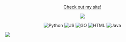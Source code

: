 
<p align="center"> <a href="https://aveygo.github.io">Check out my site!</a> </p>

<p align="center">
  <a href="https://github.com/Aveygo" >
      <img src="https://github-readme-stats.vercel.app/api?username=Aveygo&theme=github_dark">
  </a>
</p>

<p align="center">
  <img alt="Python" src="https://img.shields.io/badge/Python-3776AB?style=for-the-badge&logo=python&logoColor=white"/>
  <img alt="JS" src="https://img.shields.io/badge/JavaScript-323330?style=for-the-badge&logo=javascript&logoColor=F7DF1E"/>
  <img alt="GO" src="https://img.shields.io/badge/Go-00ADD8?style=for-the-badge&logo=go&logoColor=white"/>
  <img alt="HTML" src="https://img.shields.io/badge/HTML5-E34F26?style=for-the-badge&logo=html5&logoColor=white"/>
  <img alt="Java" src="https://img.shields.io/badge/Java-ED8B00?style=for-the-badge&logo=openjdk&logoColor=white"/>
</p>

![](https://hit.yhype.me/github/profile?user_id=48315552)
